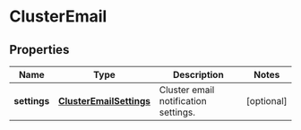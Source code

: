 
# ClusterEmail

## Properties
Name | Type | Description | Notes
------------ | ------------- | ------------- | -------------
**settings** | [**ClusterEmailSettings**](ClusterEmailSettings.md) | Cluster email notification settings. |  [optional]



